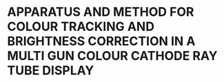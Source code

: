 # APPARATUS AND METHOD FOR COLOUR TRACKING AND BRIGHTNESS CORRECTION IN A MULTI GUN COLOUR CATHODE RAY TUBE DISPLAY